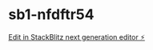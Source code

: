 # sb1-nfdftr54

[Edit in StackBlitz next generation editor ⚡️](https://stackblitz.com/~/github.com/NongFront/sb1-nfdftr54)